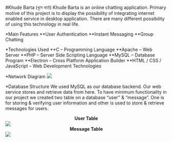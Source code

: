 #Khude Barta (খুদে বার্তা)
Khude Barta is an online chatting application. Primary motive of this project is to display the possibility of integrating internet enabled service in desktop application. There are many different possibility of using this technology in real life.

*Main Features
**User Authentication
**Instant Messaging 
**Group Chatting

*Technologies Used
**C – Programming Language
**Apache – Web Server
**PHP – Server Side Scripting Language
**MySQL – Database Program
**Electron – Cross Platform Application Builder
**HTML / CSS / JavaScript – Web Development Technologies
 
*Network Diagram
<img src="https://i.imgur.com/Ufdtuxi.png">

*Database Structure
We used MySQL as our database backend. Our web service stores and retrieve data from here. To have minimum functionality in our project we created two table on a database “user” & “message”. One is for storing & verifying user information and other is used to store & retrieve messages for users.
<center><b>User Table</b></center>
<img src="https://i.imgur.com/89Ghdaw.png">
<center><b>Message Table</b></center>
<img src="https://i.imgur.com/DQqhFy6.png">
